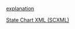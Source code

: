 
[explanation](https://home.cs.colorado.edu/~srirams/courses/fcps-spring17/lectures/l2.html)

[State Chart XML (SCXML)](https://www.w3.org/TR/scxml/)